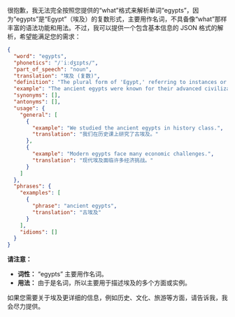 很抱歉，我无法完全按照您提供的“what”格式来解析单词“egypts”，因为“egypts”是“Egypt”（埃及）的复数形式，主要用作名词，不具备像“what”那样丰富的语法功能和用法。不过，我可以提供一个包含基本信息的 JSON 格式的解析，希望能满足您的需求：

```json
{
  "word": "egypts",
  "phonetics": "/ˈiːdʒɪpts/",
  "part_of_speech": "noun",
  "translation": "埃及 (复数)",
  "definition": "The plural form of 'Egypt,' referring to instances or aspects of the country of Egypt.",
  "example": "The ancient egypts were known for their advanced civilization.",
  "synonyms": [],
  "antonyms": [],
  "usage": {
    "general": [
      {
        "example": "We studied the ancient egypts in history class.",
        "translation": "我们在历史课上研究了古埃及。"
      },
      {
        "example": "Modern egypts face many economic challenges.",
        "translation": "现代埃及面临许多经济挑战。"
      }
    ]
  },
  "phrases": {
    "examples": [
      {
        "phrase": "ancient egypts",
        "translation": "古埃及"
      }
    ],
    "idioms": []
  }
}
```

**请注意：**

*   **词性：** “egypts” 主要用作名词。
*   **用法：** 由于是名词，所以主要用于描述埃及的多个方面或实例。

如果您需要关于埃及更详细的信息，例如历史、文化、旅游等方面，请告诉我，我会尽力提供。
 